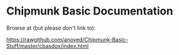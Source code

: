 # Chipmunk Basic Documentation

Browse at (but please don't link to):

<https://rawgithub.com/anoved/Chipmunk-Basic-Stuff/master/cbasdox/index.html>
